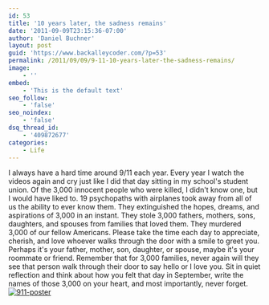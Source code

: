 ```yaml
---
id: 53
title: '10 years later, the sadness remains'
date: '2011-09-09T23:15:36-07:00'
author: 'Daniel Buchner'
layout: post
guid: 'https://www.backalleycoder.com/?p=53'
permalink: /2011/09/09/9-11-10-years-later-the-sadness-remains/
image:
    - ''
embed:
    - 'This is the default text'
seo_follow:
    - 'false'
seo_noindex:
    - 'false'
dsq_thread_id:
    - '409872677'
categories:
    - Life
---
```


I always have a hard time around 9/11 each year. Every year I watch the videos again and cry just like I did that day sitting in my school's student union. Of the 3,000 innocent people who were killed, I didn't know one, but I would have liked to. 19 psychopaths with airplanes took away from all of us the ability to ever know them. They extinguished the hopes, dreams, and aspirations of 3,000 in an instant. They stole 3,000 fathers, mothers, sons, daughters, and spouses from families that loved them. They murdered 3,000 of our fellow Americans. Please take the time each day to appreciate, cherish, and love whoever walks through the door with a smile to greet you. Perhaps it's your father, mother, son, daughter, or spouse, maybe it's your roommate or friend. Remember that for 3,000 families, never again will they see that person walk through their door to say hello or I love you. Sit in quiet reflection and think about how you felt that day in September, write the names of those 3,000 on your heart, and most importantly, never forget. [![](https://www.backalleycoder.com/wp-content/uploads/2011/09/911.jpg "911-poster")](https://www.backalleycoder.com/wp-content/uploads/2011/09/911.jpg)